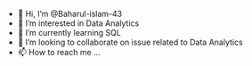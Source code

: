 - 👋 Hi, I’m @Baharul-islam-43
- 👀 I’m interested in Data Analytics
- 🌱 I’m currently learning SQL
- 💞️ I’m looking to collaborate on issue related to Data Analytics
- 📫 How to reach me ...

<!---
Baharul-islam-43/Baharul-islam-43 is a ✨ special ✨ repository because its `README.md` (this file) appears on your GitHub profile.
You can click the Preview link to take a look at your changes.
--->
